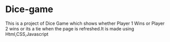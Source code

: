 # Dice-game
This is a project of Dice Game which shows whether Player 1 Wins or Player 2 wins or its a tie when the page is refreshed.It is made using Html,CSS,Javascript
